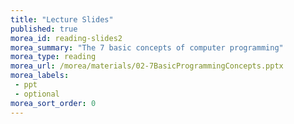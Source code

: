 ```yaml
---
title: "Lecture Slides"
published: true
morea_id: reading-slides2
morea_summary: "The 7 basic concepts of computer programming"
morea_type: reading
morea_url: /morea/materials/02-7BasicProgrammingConcepts.pptx
morea_labels:
 - ppt
 - optional
morea_sort_order: 0
---
```

<!-- materials/01-Introduction.pptx -->